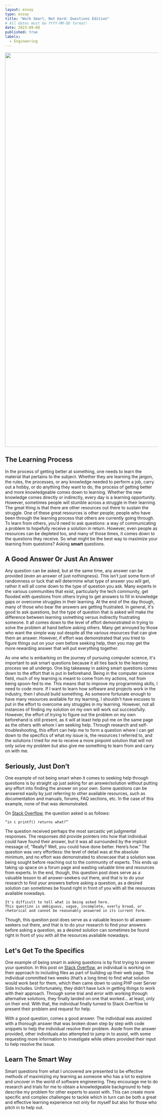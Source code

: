 ```yaml
---
layout: essay
type: essay
title: "Work Smart, Not Hard: Questions Edition"
# All dates must be YYYY-MM-DD format!
date: 2023-09-08
published: true
labels:
  - Engineering
---
```


<img width="1296px" class="rounded float-start pe-4" src="https://nesslabs.com/wp-content/uploads/2019/09/good-questions-illustration.png">

## The Learning Process

In the process of getting better at something, one needs to learn the material that pertains to the subject. Whether they are learning the jargon, the rules, the processes, or any knowledge needed to perform a job, carry out a hobby, or do anything they want to do, the process of getting better and more knowledgeable comes down to learning. Whether the new knowledge comes directly or indirectly, every day is a learning opportunity. However, sometimes people will stumble across a struggle in their learning. The great thing is that there are other resources out there to sustain the struggle. One of these great resources is other people; people who have been through the learning process that others are currently going through. To learn from others, you’d need to ask questions: a way of communicating a problem to hopefully receive a solution in return. However, even people as resources can be depleted too, and many of those times, it comes down to the questions they receive. So what might be the best way to maximize your learning from questions? Asking <b>smart</b> questions.


## A Good Answer Or Just An Answer

Any question can be asked, but at the same time, any answer can be provided (even an answer of just nothingness). This isn’t just some form of randomness or luck that will determine what type of answer you will get, rather it will all come down to the type of question you ask. Many experts in the various communities that exist, particularly the tech community, get flooded with questions from others trying to get answers to fill in knowledge gaps or overcome struggles in their learning. At the end of the day though, many of those who bear the answers are getting frustrated. In general, it's good to ask questions, but the type of question that is asked will make the difference between learning something versus indirectly frustrating someone. It all comes down to the level of effort demonstrated in trying to solve the problem at hand before asking others. Many get annoyed by those who want the simple way out despite all the various resources that can give them an answer. However, if effort was demonstrated that you tried to figure things out on your own before seeking help, then you may get the more rewarding answer that will put everything together.

As one who is embarking on the journey of pursuing computer science, it's important to ask smart questions because it all ties back to the learning process we all undergo. One big takeaway in asking smart questions comes down to the effort that is put in beforehand. Being in the computer science field, much of my learning is meant to come from my actions, not from being spoon-fed to me. This means that to improve my programming skills, I need to code more. If I want to learn how software and projects work in the industry, then I should build something. As someone fortunate enough to have many resources available for my learning, I shouldn't have excuses to put in the effort to overcome any struggles in my learning. However, not all instances of finding my solution on my own will work out successfully. However, the effort of trying to figure out the problem on my own beforehand is still present, as it will at least help put me on the same page as the others with whom I am seeking help. Through research and self-troubleshooting, this effort can help me to form a question where I can get down to the specifics of what my issue is, the resources I referred to, and the solutions I tried for me to receive a more pinpoint solution that will not only solve my problem but also give me something to learn from and carry on with me.

## Seriously, Just Don’t

One example of not being smart when it comes to seeking help through questions is by straight up just asking for an answer/solution without putting any effort into finding the answer on your own. Some questions can be answered easily by just referring to other available resources, such as documentation and manuals, forums, FAQ sections, etc. In the case of this example, none of that was demonstrated. 

On [Stack Overflow](https://stackoverflow.com/questions/2727922/in-c-printf-returns-what), the question asked is as follows:

    “in c printf() returns what?” 

The question received perhaps the most sarcastic yet judgmental responses. The responses did provide pointers into how that individual could have found their answer, but it was all surrounded by the implicit message of, “Really? Well, you could have done better. Here’s how.” The question was very effortless: the level of detail was at the absolute minimum, and no effort was demonstrated to showcase that a solution was being sought before reaching out to the community of experts. This ends up taking up space on a forum page and wasting valuable time and resources from experts. In the end, though, this question post does serve as a valuable lesson to all answer-seekers out there, and that is to do your research to find your answers before asking a question, as a desired solution can sometimes be found right in front of you with all the resources available nowadays.

```
It's difficult to tell what is being asked here.
This question is ambiguous, vague, incomplete, overly broad, or rhetorical and cannot be reasonably answered in its current form.
```

Though, this question post does serve as a valuable lesson to all answer-seekers out there, and that is to do your research to find your answers before asking a question, as a desired solution can sometimes be found right in front of you with all the resources available nowadays.

## Let's Get To the Specifics

One example of being smart in asking questions is by first trying to answer your question. In this post on [Stack Overflow](https://stackoverflow.com/questions/36414709/php-include-trouble), an individual is working on their approach to including files as part of building up their web page. The individual committed two weeks (that’s a long time) to find what solution would work best for them, which then came down to using PHP over Server Side Includes. Unfortunately, they didn’t have luck in getting things to work with their approach. Through some trial and error with working through alternative solutions, they finally landed on one that worked… at least, only on their end. With that, the individual finally turned to Stack Overflow to present their problem and request for help.

With a good question, comes a good answer. The individual was assisted with a thorough answer that was broken down step by step with code snippets to help the individual resolve their problem. Aside from the answer provided, other individuals also attempted to jump in to assist, with some requesting more information to investigate while others provided their input to help resolve the issue.

## Learn The Smart Way

Smart questions from what I uncovered are presented to be effective methods of maximizing my learning as someone who has a lot to explore and uncover in the world of software engineering. They encourage me to do research and trials for me to obtain a knowledgeable background to help describe my problem for other experts to assist with. This can create more specific and complex challenges to tackle which in turn can be both a great and effective learning experience not only for myself but also for those who pitch in to help out.
